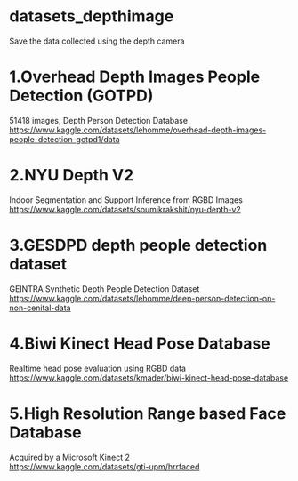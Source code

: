 # datasets_depthimage
Save the data collected using the depth camera

# 1.Overhead Depth Images People Detection (GOTPD)
51418 images, Depth Person Detection Database  
https://www.kaggle.com/datasets/lehomme/overhead-depth-images-people-detection-gotpd1/data

# 2.NYU Depth V2
Indoor Segmentation and Support Inference from RGBD Images  
https://www.kaggle.com/datasets/soumikrakshit/nyu-depth-v2

# 3.GESDPD depth people detection dataset
GEINTRA Synthetic Depth People Detection Dataset  
https://www.kaggle.com/datasets/lehomme/deep-person-detection-on-non-cenital-data

# 4.Biwi Kinect Head Pose Database
Realtime head pose evaluation using RGBD data  
https://www.kaggle.com/datasets/kmader/biwi-kinect-head-pose-database

# 5.High Resolution Range based Face Database
Acquired by a Microsoft Kinect 2  
https://www.kaggle.com/datasets/gti-upm/hrrfaced
